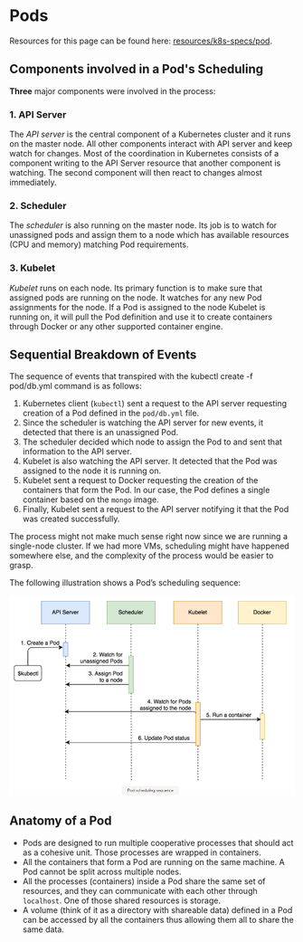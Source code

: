 # Pods

Resources for this page can be found here: [resources/k8s-specs/pod](resources/k8s-specs/pod).

## Components involved in a Pod's Scheduling

**Three** major components were involved in the process:

### 1. API Server

The _API server_ is the central component of a Kubernetes cluster and it runs on the master node. All other components interact with API server and keep watch for changes. Most of the coordination in Kubernetes consists of a component writing to the API Server resource that another component is watching. The second component will then react to changes almost immediately.

### 2. Scheduler

The _scheduler_ is also running on the master node. Its job is to watch for unassigned pods and assign them to a node which has available resources (CPU and memory) matching Pod requirements.

### 3. Kubelet

_Kubelet_ runs on each node. Its primary function is to make sure that assigned pods are running on the node. It watches for any new Pod assignments for the node. If a Pod is assigned to the node Kubelet is running on, it will pull the Pod definition and use it to create containers through Docker or any other supported container engine.

## Sequential Breakdown of Events

The sequence of events that transpired with the kubectl create -f pod/db.yml command is as follows:

1. Kubernetes client (`kubectl`) sent a request to the API server requesting creation of a Pod defined in the `pod/db.yml` file.
2. Since the scheduler is watching the API server for new events, it detected that there is an unassigned Pod.
3. The scheduler decided which node to assign the Pod to and sent that information to the API server.
4. Kubelet is also watching the API server. It detected that the Pod was assigned to the node it is running on.
5. Kubelet sent a request to Docker requesting the creation of the containers that form the Pod. In our case, the Pod defines a single container based on the `mongo` image.
6. Finally, Kubelet sent a request to the API server notifying it that the Pod was created successfully.

The process might not make much sense right now since we are running a single-node cluster. If we had more VMs, scheduling might have happened somewhere else, and the complexity of the process would be easier to grasp.

The following illustration shows a Pod’s scheduling sequence:

<p align="center"><img src="resources/pod-scheduling-sequence.PNG" width="650px"/></p>

## Anatomy of a Pod

- Pods are designed to run multiple cooperative processes that should act as a cohesive unit. Those processes are wrapped in containers.
- All the containers that form a Pod are running on the same machine. A Pod cannot be split across multiple nodes.
- All the processes (containers) inside a Pod share the same set of resources, and they can communicate with each other through `localhost`. One of those shared resources is storage.
- A volume (think of it as a directory with shareable data) defined in a Pod can be accessed by all the containers thus allowing them all to share the same data.
